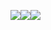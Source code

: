 ![](https://cdn.discordapp.com/emojis/923450577827033128.gif?size=48)![](https://cdn.discordapp.com/emojis/878774584294379530.gif?size=48)![](https://cdn.discordapp.com/emojis/923450566305280010.gif?size=48)

<!---
MeoW-2020/MeoW-2020 is a ✨ special ✨ repository because its `README.md` (this file) appears on your GitHub profile.
You can click the Preview link to take a look at your changes.
--->
